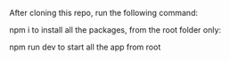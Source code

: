 After cloning this repo, run the following command:

npm i to install all the packages, from the root folder only:

npm run dev to start all the app from root
